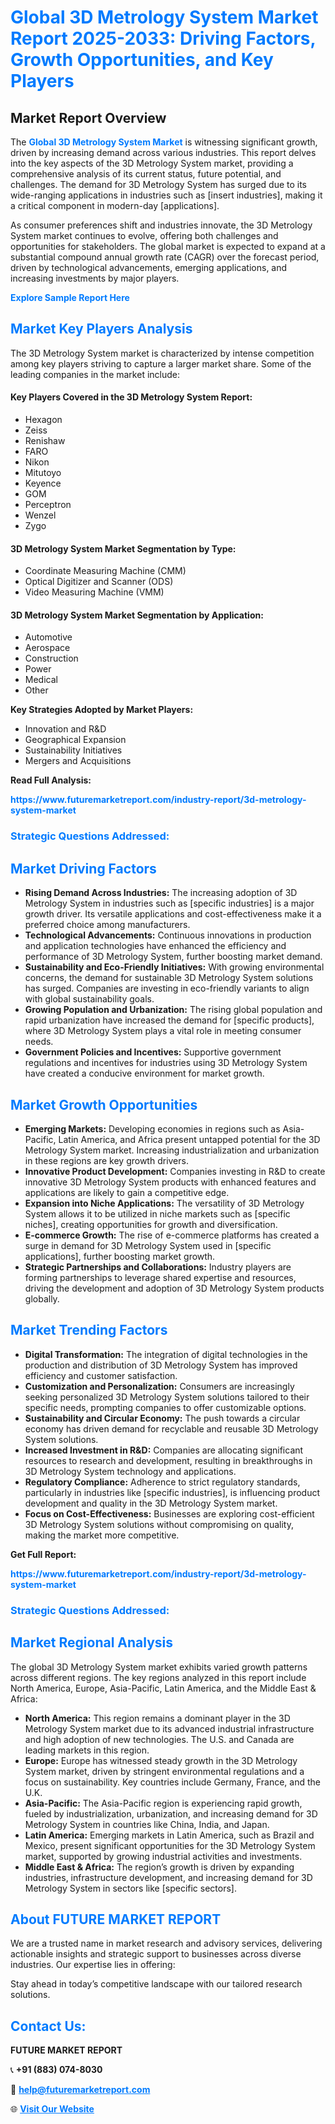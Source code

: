 <h1 style="color: #007BFF;">Global 3D Metrology System Market Report 2025-2033: Driving Factors, Growth Opportunities, and Key Players</h1>

<section id="overview">
<h2>Market Report Overview</h2>
<p>The <a href="https://www.futuremarketreport.com/industry-report/3d-metrology-system-market" style="color: #007BFF; text-decoration: none;"><strong>Global 3D Metrology System Market</strong></a> is witnessing significant growth, driven by increasing demand across various industries. This report delves into the key aspects of the 3D Metrology System market, providing a comprehensive analysis of its current status, future potential, and challenges. The demand for 3D Metrology System has surged due to its wide-ranging applications in industries such as [insert industries], making it a critical component in modern-day [applications].</p>
<p>As consumer preferences shift and industries innovate, the 3D Metrology System market continues to evolve, offering both challenges and opportunities for stakeholders. The global market is expected to expand at a substantial compound annual growth rate (CAGR) over the forecast period, driven by technological advancements, emerging applications, and increasing investments by major players.</p>
</section>

<section id="overview">
<p><a href="https://www.futuremarketreport.com/request-sample/reportId=103243" style="color: #007BFF; text-decoration: none;"><strong>Explore Sample Report Here</strong></a></p>
</section>

<section id="key-players">
<h2 style="color: #007BFF;">Market Key Players Analysis</h2>
<p>The 3D Metrology System market is characterized by intense competition among key players striving to capture a larger market share. Some of the leading companies in the market include:</p>
<h4>Key Players Covered in the 3D Metrology System Report:</h4>
<ul><li>Hexagon</li><li>Zeiss</li><li>Renishaw</li><li>FARO</li><li>Nikon</li><li>Mitutoyo</li><li>Keyence</li><li>GOM</li><li>Perceptron</li><li>Wenzel</li><li>Zygo</li></ul>
<h4>3D Metrology System Market Segmentation by Type:</h4>
<ul><li>Coordinate Measuring Machine (CMM)</li><li>Optical Digitizer and Scanner (ODS)</li><li>Video Measuring Machine (VMM)</li></ul>

<h4>3D Metrology System Market Segmentation by Application:</h4>
<ul><li>Automotive</li><li>Aerospace</li><li>Construction</li><li>Power</li><li>Medical</li><li>Other</li></ul>
<p><strong>Key Strategies Adopted by Market Players:</strong></p>
<ul>
<li>Innovation and R&D</li>
<li>Geographical Expansion</li>
<li>Sustainability Initiatives</li>
<li>Mergers and Acquisitions</li>
</ul>
</section>

<section>
<p><strong>Read Full Analysis: </strong></p><a href="https://www.futuremarketreport.com/industry-report/3d-metrology-system-market" style="color: #007BFF; text-decoration: none;"><strong>https://www.futuremarketreport.com/industry-report/3d-metrology-system-market</strong></a>
<h3 style="color: #007BFF;">Strategic Questions Addressed:</h3>
</section>

<section id="driving-factors">
<h2 style="color: #007BFF;">Market Driving Factors</h2>
<ul>
<li><strong>Rising Demand Across Industries:</strong> The increasing adoption of 3D Metrology System in industries such as [specific industries] is a major growth driver. Its versatile applications and cost-effectiveness make it a preferred choice among manufacturers.</li>
<li><strong>Technological Advancements:</strong> Continuous innovations in production and application technologies have enhanced the efficiency and performance of 3D Metrology System, further boosting market demand.</li>
<li><strong>Sustainability and Eco-Friendly Initiatives:</strong> With growing environmental concerns, the demand for sustainable 3D Metrology System solutions has surged. Companies are investing in eco-friendly variants to align with global sustainability goals.</li>
<li><strong>Growing Population and Urbanization:</strong> The rising global population and rapid urbanization have increased the demand for [specific products], where 3D Metrology System plays a vital role in meeting consumer needs.</li>
<li><strong>Government Policies and Incentives:</strong> Supportive government regulations and incentives for industries using 3D Metrology System have created a conducive environment for market growth.</li>
</ul>
</section>

<section id="growth-opportunities">
<h2 style="color: #007BFF;">Market Growth Opportunities</h2>
<ul>
<li><strong>Emerging Markets:</strong> Developing economies in regions such as Asia-Pacific, Latin America, and Africa present untapped potential for the 3D Metrology System market. Increasing industrialization and urbanization in these regions are key growth drivers.</li>
<li><strong>Innovative Product Development:</strong> Companies investing in R&D to create innovative 3D Metrology System products with enhanced features and applications are likely to gain a competitive edge.</li>
<li><strong>Expansion into Niche Applications:</strong> The versatility of 3D Metrology System allows it to be utilized in niche markets such as [specific niches], creating opportunities for growth and diversification.</li>
<li><strong>E-commerce Growth:</strong> The rise of e-commerce platforms has created a surge in demand for 3D Metrology System used in [specific applications], further boosting market growth.</li>
<li><strong>Strategic Partnerships and Collaborations:</strong> Industry players are forming partnerships to leverage shared expertise and resources, driving the development and adoption of 3D Metrology System products globally.</li>
</ul>
</section>

<section id="trending-factors">
<h2 style="color: #007BFF;">Market Trending Factors</h2>
<ul>
<li><strong>Digital Transformation:</strong> The integration of digital technologies in the production and distribution of 3D Metrology System has improved efficiency and customer satisfaction.</li>
<li><strong>Customization and Personalization:</strong> Consumers are increasingly seeking personalized 3D Metrology System solutions tailored to their specific needs, prompting companies to offer customizable options.</li>
<li><strong>Sustainability and Circular Economy:</strong> The push towards a circular economy has driven demand for recyclable and reusable 3D Metrology System solutions.</li>
<li><strong>Increased Investment in R&D:</strong> Companies are allocating significant resources to research and development, resulting in breakthroughs in 3D Metrology System technology and applications.</li>
<li><strong>Regulatory Compliance:</strong> Adherence to strict regulatory standards, particularly in industries like [specific industries], is influencing product development and quality in the 3D Metrology System market.</li>
<li><strong>Focus on Cost-Effectiveness:</strong> Businesses are exploring cost-efficient 3D Metrology System solutions without compromising on quality, making the market more competitive.</li>
</ul>
</section>

<section>
<p><strong>Get Full Report: </strong></p><a href="https://www.futuremarketreport.com/industry-report/3d-metrology-system-market" style="color: #007BFF; text-decoration: none;"><strong>https://www.futuremarketreport.com/industry-report/3d-metrology-system-market</strong></a>
<h3 style="color: #007BFF;">Strategic Questions Addressed:</h3>
</section>


<section id="regional-analysis">
<h2 style="color: #007BFF;">Market Regional Analysis</h2>
<p>The global 3D Metrology System market exhibits varied growth patterns across different regions. The key regions analyzed in this report include North America, Europe, Asia-Pacific, Latin America, and the Middle East & Africa:</p>
<ul>
<li><strong>North America:</strong> This region remains a dominant player in the 3D Metrology System market due to its advanced industrial infrastructure and high adoption of new technologies. The U.S. and Canada are leading markets in this region.</li>
<li><strong>Europe:</strong> Europe has witnessed steady growth in the 3D Metrology System market, driven by stringent environmental regulations and a focus on sustainability. Key countries include Germany, France, and the U.K.</li>
<li><strong>Asia-Pacific:</strong> The Asia-Pacific region is experiencing rapid growth, fueled by industrialization, urbanization, and increasing demand for 3D Metrology System in countries like China, India, and Japan.</li>
<li><strong>Latin America:</strong> Emerging markets in Latin America, such as Brazil and Mexico, present significant opportunities for the 3D Metrology System market, supported by growing industrial activities and investments.</li>
<li><strong>Middle East & Africa:</strong> The region’s growth is driven by expanding industries, infrastructure development, and increasing demand for 3D Metrology System in sectors like [specific sectors].</li>
</ul>
</section>

<footer>
<h2 style="color: #007BFF;">About FUTURE MARKET REPORT</h2>
<p>We are a trusted name in market research and advisory services, delivering actionable insights and strategic support to businesses across diverse industries. Our expertise lies in offering:</p>

<p>Stay ahead in today’s competitive landscape with our tailored research solutions.</p>

<h2 style="color: #007BFF;">Contact Us:</h2>
<p><strong>FUTURE MARKET REPORT</strong></p>
<p>📞 <strong>+91 (883) 074-8030</strong></p>
<p>📧 <strong><a href="mailto:help@futuremarketreport.com" style="color: #007BFF;">help@futuremarketreport.com</a></strong></p>
<p>🌐 <strong><a href="https://www.futuremarketreport.com/" style="color: #007BFF;">Visit Our Website</a></strong></p>
</footer>